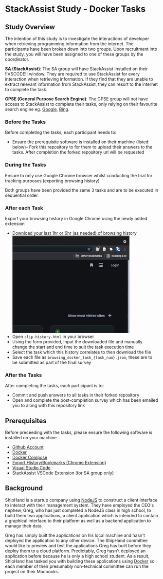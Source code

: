 # StackAssist Study - Docker Tasks
## Study Overview
The intention of this study is to investigate the interactions of developer when retrieving programming information from the internet. The participants have been broken down into two groups. Upon recruitment into the study, you will have been assigned to one of these groups by the coordinator.

**SA (StackAssist)**:
The SA group will have StackAssist installed on their !!VSCODE!! window. They are required to use StackAssist for every interaction when retrieving information. If they find that they are unable to extract relevant information from StackAssist, they can resort to the internet to complete the task.

**GPSE (General Purpose Search Engine)**:
The GPSE group will not have access to StackAssist to complete their tasks, only relying on their favourite search engine eg. [Google](https://www.google.com.au/), [Bing](https://www.bing.com/?cc=au).

### Before the Tasks
Before completing the tasks, each participant needs to:
- Ensure the prerequisite software is installed on their machine (listed below)- Fork this repository to for them to upload their answers to the tasks. After completion the forked repository url will be requested

### During the Tasks
Ensure to only use Google Chrome browser whilst conducting the trial for tracking purposes (exporting browsing history)

Both groups have been provided the same 3 tasks and are to be executed in sequential order.

### After each Task
Export your browsing history in Google Chrome using the newly added extension
- Download your last 1hr or 6hr (as needed) of browsing history
![](images/download_history.gif)
- Open `clip-history.html` in your browser
- Using the form provided, input the downloaded file and manually change the start and end time to suit the task execution time
- Select the task which this history correlates to then download the file
- Save each file as `browsing_docker_task_{task_num}.json`, these are to be submitted as part of the final survey


### After the Tasks
After completing the tasks, each participant is to:
- Commit and push answers to all tasks in their forked repository
- Open and complete the post-completion survey which has been emailed you to along with this repository link

## Prerequisites
Before preceeding with the tasks, please ensure the following software is installed on your machine.

- [Github Account](https://github.com/)
- [Docker](https://docs.docker.com/get-docker/)
- [Docker Compose](https://docs.docker.com/compose/install/)
- [Export History/Bookmarks (Chrome Extension)](https://chrome.google.com/webstore/detail/export-historybookmarks-t/dcoegfodcnjofhjfbhegcgjgapeichlf?hl=en)
- [Visual Studio Code](https://code.visualstudio.com/download)
- StackAssist VSCode Extension (for SA group only)

## Background
ShipHand is a startup company using [NodeJS](https://nodejs.dev/) to construct a client interface to interact with their management system. They have employed the CEO's nephew, Greg, who has just completed a NodeJS class in high school, to build them two applications, a client application which is intended to contain a graphical interface to their platform as well as a backend application to manage their data.

Greg has simply built the applications on his local machine and hasn't deployed the application to any other device. The ShipHand committee would like to preview and test the applications Greg has built before they deploy them to a cloud platform. Predictably, Greg hasn't deployed an application before because he is only a high school student. As a result, ShipHand has tasked you with building these applications using [Docker](https://www.docker.com/) so each member of their presumably non-technical committee can run the project on their Macbooks.

